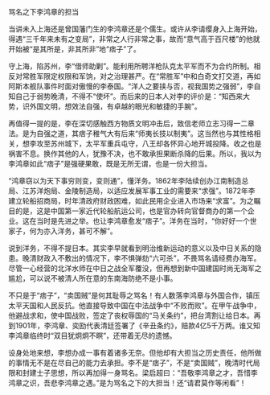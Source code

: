 骂名之下李鸿章的担当

当讲未入上海还是曾国藩门生的李鸿章还是个儒生。或许从李请缨身入上海开始，得遇“三千年来未有之变局”，非常之人行非常之事，故而“意气高于百尺楼”的他就开始被“是其所是，非其所非”地“痞子”了。

守上海，陷苏州，李“借师助剿”。能利用所聘洋枪队克太平军而不为合约所制。相反对常胜军限定权限和军饷，对之治理甚严。在“常胜军”中和白奇文打交道，再如阿斯本舰队事件时面对傲慢的李泰国。“洋人之要挟与否，视我国势之强弱”，李自知自己于弱势晚清，不得不“使坏”。而后来的日本人对李的评价是：“知西来大势，识外国文明，想效法自强，有卓越的眼光和敏捷的手腕”。

再值得一提的是，李在深切感触西方物质文明冲击后，致信老师立志习得一二章法。是为自强之道，其痞子稚气大有后来“师夷长技以制夷”。这当然也与其性格相关，想李攻至苏州城下，太平军重兵屯守，八王却各怀异心地开城投降。收之也是祸害不息。换作其他的人，犹豫不决，也不敢承担果断杀降的后果。所以，我以为李鸿章如此“痞子”是强硬果敢，既是无所无谓，也是一份大担当。

  “鸿章窃以为天下事穷则变，变则通”，懂洋务。1862年李陆续创办江南制造总局、江苏洋炮局、金陵制造局，以适应发展军事工业的需要来“求强”。1872年李建立轮船招商局，时年清政府财政困难，如此民用企业进入市场来“求富”。为之瞩目的是，这是中国第一家近代轮船航运公司，也是官办转向官督商办的第一个企业。这在当时是先进之举。也让李鸿章愈发“痞子”。洋务在当时，“你好好一个世家子，何为亦入洋务，甚可不解”。

说到洋务，不得不提日本。其实李早就看到明治维新运动的意义以及中日关系的隐患。晚清财政入不敷出的情况下，李不惧弹劾“六可杀”，不畏骂名请经费办海军。尽管一心经营的北洋水师在中日之战全军覆没，但再想到新中国建国时尚无海军之尴尬，可以说不被清人所在意的东南海防绝不是小事。

不只是于“痞子”，“卖国贼”是何其耻辱之骂名！有人数落李鸿章与外国合作，镇压太平天国和人民反抗。他直接导致中国在中法战争中“不败而败”。在甲午战争中，他避战求和，使中国战败，签定了丧权辱国的“马关条约”，把台湾割让给日本。再到1901年，李鸿章、奕劻代表清廷签署了《辛丑条约》，赔款4亿5千万两。谁又知李鸿章临终时“双目犹炯炯不瞑”，还带着无尽的遗憾。

设身处地来想，李想办成一事有着诸多无奈。但他却有大担当之历史责任，他所做的事情无不是在尽自己的能力去承担。李不是“痞子”，不是“卖国贼”，晚清时代局限和封建士子思想，所以再加得一身骂名。梁启超曰：“吾敬李鸿章之才，吾惜李鸿章之识，吾悲李鸿章之遇。”是为骂名之下的大担当！还“请君莫作等闲看”！

 